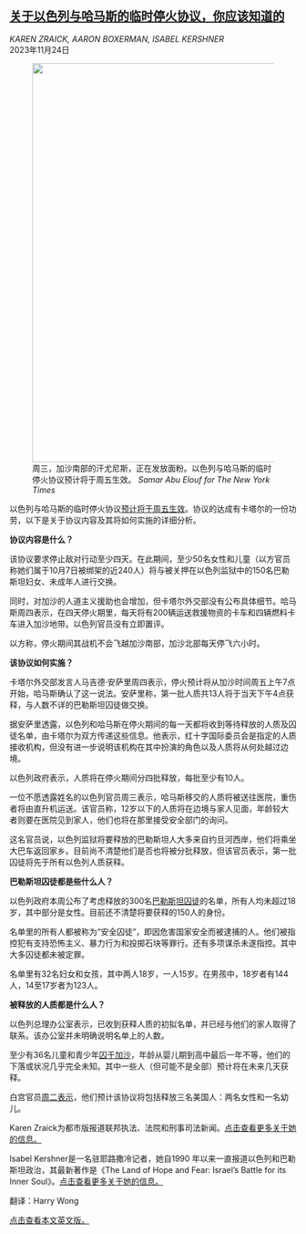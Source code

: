 <!--1700800622000-->
[关于以色列与哈马斯的临时停火协议，你应该知道的](https://cn.nytimes.com/world/20231124/israel-hamas-hostage-deal-cease-fire-explained/)
------

<address>KAREN ZRAICK, AARON BOXERMAN, ISABEL KERSHNER</address><time pudate="2023-11-24 12:10:23" datetime="2023-11-24 12:10:23">2023年11月24日</time><figure><img src="https://images.weserv.nl/?url=static01.nyt.com/images/2023/11/23/multimedia/23israel-hamas-deal-explainer-topart-zvqj/23israel-hamas-deal-explainer-topart-zvqj-master1050.jpg" width="1050" height="700"><figcaption>周三，加沙南部的汗尤尼斯，正在发放面粉。以色列与哈马斯的临时停火协议预计将于周五生效。 <cite>Samar Abu Elouf for The New York Times</cite></figcaption></figure><section><p>以色列与哈马斯的临时停火协议<a href="https://www.nytimes.com/live/2023/11/23/world/israel-hamas-gaza-hostage-war/talks-go-on-to-finalize-a-cease-fire-and-hostage-agreement?smid=url-share">预计将于周五生效</a>。协议的达成有卡塔尔的一份功劳，以下是关于协议内容及其将如何实施的详细分析。</p><p><b>协议内容是什么？</b></p><p>该协议要求停止敌对行动至少四天。在此期间，至少50名女性和儿童（以方官员称她们属于10月7日被绑架的近240人）将与被关押在以色列监狱中的150名巴勒斯坦妇女、未成年人进行交换。</p><p>同时，对加沙的人道主义援助也会增加，但卡塔尔外交部没有公布具体细节。哈马斯周四表示，在四天停火期里，每天将有200辆运送救援物资的卡车和四辆燃料卡车进入加沙地带。以色列官员没有立即置评。</p><p>以方称，停火期间其战机不会飞越加沙南部，加沙北部每天停飞六小时。</p><p><b>该协议如何实施？</b></p><p>卡塔尔外交部发言人马吉德·安萨里周四表示，停火预计将从加沙时间周五上午7点开始，哈马斯确认了这一说法。安萨里称，第一批人质共13人将于当天下午4点获释，与人数不详的巴勒斯坦囚徒做交换。</p><p>据安萨里透露，以色列和哈马斯在停火期间的每一天都将收到等待释放的人质及囚徒名单，由卡塔尔为双方传递这些信息。他表示，红十字国际委员会是指定的人质接收机构，但没有进一步说明该机构在其中扮演的角色以及人质将从何处越过边境。</p><p>以色列政府表示，人质将在停火期间分四批释放，每批至少有10人。</p><p>一位不愿透露姓名的以色列官员周三表示，哈马斯移交的人质将被送往医院，重伤者将由直升机运送。该官员称，12岁以下的人质将在边境与家人见面，年龄较大者则要在医院见到家人，他们也将在那里接受安全部门的询问。</p><p>这名官员说，以色列监狱将要释放的巴勒斯坦人大多来自约旦河西岸，他们将乘坐大巴车返回家乡。目前尚不清楚他们是否也将被分批释放，但该官员表示，第一批囚徒将先于所有以色列人质获释。</p><p><b>巴勒斯坦囚徒都是些什么人？</b></p><p>以色列政府本周公布了考虑释放的300名<a href="https://www.nytimes.com/live/2023/11/22/world/israel-hamas-hostage-gaza-war/israel-lists-300-palestinian-prisoners-who-are-being-considered-for-release?smid=url-share">巴勒斯坦囚徒</a>的名单，所有人均未超过18岁，其中部分是女性。目前还不清楚将要获释的150人的身份。</p><p>名单里的所有人都被称为“安全囚徒”，即因危害国家安全而被逮捕的人。他们被指控犯有支持恐怖主义、暴力行为和投掷石块等罪行。还有多项谋杀未遂指控。其中大多囚徒都未被定罪。</p><p>名单里有32名妇女和女孩，其中两人18岁，一人15岁。在男孩中，18岁者有144人，14至17岁者为123人。</p><p><b>被释放的人质都是什么人？</b></p><p>以色列总理办公室表示，已收到获释人质的初拟名单，并已经与他们的家人取得了联系。该办公室并未明确说明名单上的人数。</p><p>至少有36名儿童和青少年<a href="https://www.nytimes.com/2023/11/22/world/middleeast/gaza-israel-child-hostages-families.html">囚于加沙</a>，年龄从婴儿期到高中最后一年不等，他们的下落或状况几乎完全未知。其中一些人（但可能不是全部）预计将在未来几天获释。</p><p>白宫官员<a href="https://www.nytimes.com/2023/11/21/us/politics/biden-hostage-talks-israel-hamas.html">周二表示</a>，他们预计该协议将包括释放三名美国人：两名女性和一名幼儿。</p></section><footer><p>Karen Zraick为都市版报道联邦执法、法院和刑事司法新闻。<a rel="nofollow" target="_blank" href="https://www.nytimes.com/by/karen-zraick">点击查看更多关于她的信息。</a></p><p>Isabel Kershner是一名驻耶路撒冷记者，她自1990 年以来一直报道以色列和巴勒斯坦政治，其最新著作是《The Land of Hope and Fear: Israel’s Battle for its Inner Soul》。<a rel="nofollow" target="_blank" href="https://www.nytimes.com/by/isabel-kershner">点击查看更多关于她的信息。</a></p><p>翻译：Harry Wong</p><p><a rel="nofollow" target="_blank" href="https://www.nytimes.com/2023/11/23/world/middleeast/israel-hamas-hostage-deal-cease-fire-explained.html">点击查看本文英文版。</a></p></footer>
